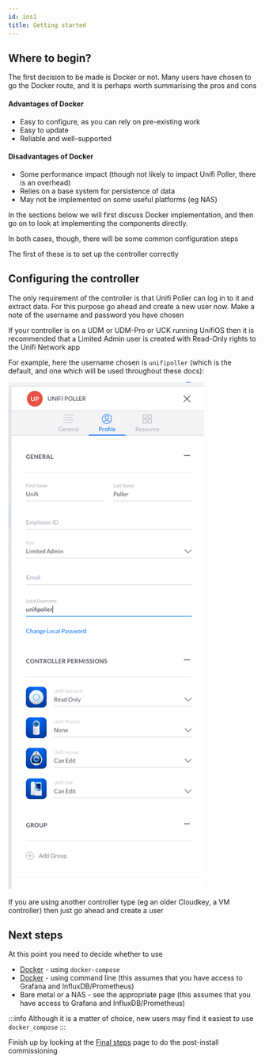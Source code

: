 ```yaml
---
id: ins1
title: Getting started
---
```


## Where to begin?

The first decision to be made is Docker or not. Many users have chosen to go the Docker route, and it is perhaps worth summarising the pros and cons

#### Advantages of Docker

- Easy to configure, as you can rely on pre-existing work
- Easy to update
- Reliable and well-supported

#### Disadvantages of Docker

- Some performance impact (though not likely to impact Unifi Poller, there is an overhead)
- Relies on a base system for persistence of data
- May not be implemented on some useful platforms (eg NAS)

In the sections below we will first discuss Docker implementation, and then go on to look at implementing the components directly.

In both cases, though, there will be some common configuration steps

The first of these is to set up the controller correctly

## Configuring the controller

The only requirement of the controller is that Unifi Poller can log in to it and extract data. For this purpose go ahead and create a new user now. Make a note of the username and password you have chosen

If your controller is on a UDM or UDM-Pro or UCK running UnifiOS then it is recommended that a Limited Admin user is created with Read-Only rights to the Unifi Network app

For example, here the username chosen is `unifipoller` (which is the default, and one which will be used throughout these docs):

![img](../static/img/UDM_user.png)  

If you are using another controller type (eg an older Cloudkey, a VM controller) then just go ahead and create a user

## Next steps

At this point you need to decide whether to use
- [Docker](ins2.md) - using `docker-compose`
- [Docker](ins3.md) - using command line (this assumes that you have access to Grafana and InfluxDB/Prometheus)
- Bare metal or a NAS - see the appropriate page (this assumes that you have access to Grafana and InfluxDB/Prometheus)

:::info
Although it is a matter of choice, new users may find it easiest to use `docker_compose`
:::


Finish up by looking at the [Final steps](ins10.md) page to do the post-install commissioning
